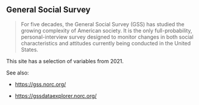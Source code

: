 ## General Social Survey

> For five decades, the General Social Survey (GSS) has studied the
> growing complexity of American society. It is the only
> full-probability, personal-interview survey designed to monitor
> changes in both social characteristics and attitudes currently being
> conducted in the United States.

This site has a selection of variables from 2021.

See also:

-   <https://gss.norc.org/>

-   <https://gssdataexplorer.norc.org/>
